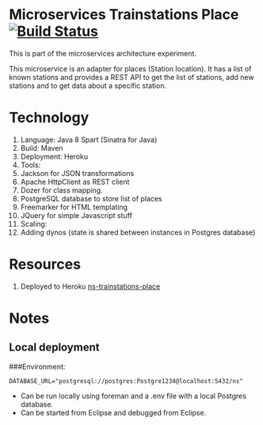 # Microservices Trainstations Place [![Build Status](https://travis-ci.org/knuthp/ns-trainstations-place.png?branch=master)](https://travis-ci.org/knuthp/ns-trainstations-place)
This is part of the microservices architecture experiment.

This microservice is an adapter for places (Station location). It has a list of known stations and provides a REST API to get the list of stations, add new stations and to get data about a specific station.


# Technology
1. Language: Java 8 Spart (Sinatra for Java)
2. Build: Maven
3. Deployment: Heroku
4. Tools:
  1. Jackson for JSON transformations
  2. Apache HttpClient as REST client
  3. Dozer for class mapping.
  4. PostgreSQL database to store list of places
  5. Freemarker for HTML templating
  6. JQuery for simple Javascript stuff
5. Scaling:
  1. Adding dynos (state is shared between instances in Postgres database)

# Resources
1. Deployed to Heroku [ns-trainstations-place](https://ns-trainstations-place.herokuapp.com/)

# Notes
## Local deployment
###Environment:

```
DATABASE_URL="postgresql://postgres:Postgre1234@localhost:5432/ns"
```

* Can be run locally using foreman and a .env file with a local Postgres database. 
* Can be started from Eclipse and debugged from Eclipse.
